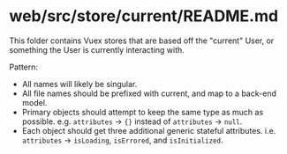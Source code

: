 # web/src/store/current/README.md

This folder contains Vuex stores that are based off the "current" User, or something the User is currently interacting with.

Pattern:

- All names will likely be singular.
- All file names should be prefixed with current, and map to a back-end model.
- Primary objects should attempt to keep the same type as much as possible. e.g. `attributes` -> `{}` instead of `attributes` -> `null`.
- Each object should get three additional generic stateful attributes. i.e. `attributes` -> `isLoading`, `isErrored`, and `isInitialized`.
